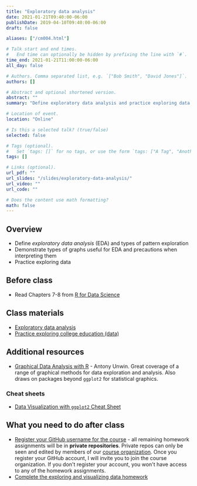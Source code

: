 ```yaml
---
title: "Exploratory data analysis"
date: 2021-01-21T09:40:00-06:00
publishDate: 2019-04-10T09:40:00-06:00
draft: false

aliases: ["/cm004.html"]

# Talk start and end times.
#   End time can optionally be hidden by prefixing the line with `#`.
time_end: 2021-01-21T11:00:00-06:00
all_day: false

# Authors. Comma separated list, e.g. `["Bob Smith", "David Jones"]`.
authors: []

# Abstract and optional shortened version.
abstract: ""
summary: "Define exploratory data analysis and practice exploring data with visualization methods."

# Location of event.
location: "Online"

# Is this a selected talk? (true/false)
selected: false

# Tags (optional).
#   Set `tags: []` for no tags, or use the form `tags: ["A Tag", "Another Tag"]` for one or more tags.
tags: []

# Links (optional).
url_pdf: ""
url_slides: "/slides/exploratory-data-analysis/"
url_video: ""
url_code: ""

# Does the content use math formatting?
math: false
---
```




## Overview

* Define *exploratory data analysis* (EDA) and types of pattern exploration
* Demonstrate types of graphs useful for EDA and precautions when interpreting them
* Practice exploring data

## Before class

* Read Chapters 7-8 from [R for Data Science](http://r4ds.had.co.nz/)

## Class materials

* [Exploratory data analysis](/notes/exploratory-data-analysis/)
* [Practice exploring college education (data)](/notes/exploratory-data-analysis-practice/)

## Additional resources

* [Graphical Data Analysis with R](http://proxy.uchicago.edu/login?url=http://search.ebscohost.com/login.aspx?direct=true&db=nlebk&AN=1338290&site=ehost-live&scope=site&ebv=EB&ppid=pp_A) - Antony Unwin. Great coverage of a range of graphical methods for data exploration and analysis. Also draws on packages beyond `ggplot2` for statistical graphics.

### Cheat sheets

* [Data Visualization with `ggplot2` Cheat Sheet](https://www.rstudio.com/wp-content/uploads/2015/12/ggplot2-cheatsheet-2.0.pdf)

## What you need to do after class

* [Register your GitHub username for the course](https://goo.gl/forms/mvwVaTWfoZN6fn4Z2) - all remaining homework assignments will be in **private repositories**. Private repos can only be seen and edited by members of our [course organization](https://github.com/cfss-su20). Once you register your GitHub account, I will invite you to join the course organization. If you don't register your account, you won't have access to any of the homework assignments.
* [Complete the exploring and visualizing data homework](/homework/explore-data/)
